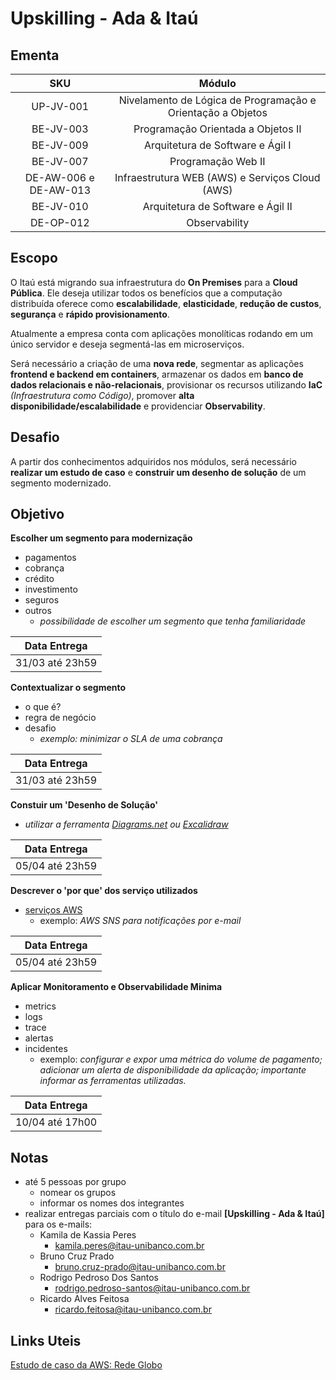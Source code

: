 # Upskilling - Ada & Itaú

## **Ementa**

SKU | Módulo |
:------: | :------: | 
UP-JV-001 | Nivelamento de Lógica de Programação e Orientação a Objetos |
BE-JV-003 | Programação Orientada a Objetos II |
BE-JV-009 | Arquitetura de Software e Ágil I |
BE-JV-007 | Programação Web II |
DE-AW-006 e DE-AW-013| Infraestrutura WEB (AWS) e Serviços Cloud (AWS) |
BE-JV-010 | Arquitetura de Software e Ágil II |x |
DE-OP-012 | Observability |

## **Escopo**

O Itaú está migrando sua infraestrutura do **On Premises** para a **Cloud Pública**. Ele deseja utilizar todos os benefícios que a computação distribuída oferece como **escalabilidade**, **elasticidade**, **redução de custos**, **segurança** e **rápido provisionamento**. 

Atualmente a empresa conta com aplicações monolíticas rodando em um único servidor e deseja segmentá-las em microserviços. 

Será necessário a criação de uma **nova rede**, segmentar as aplicações **frontend e backend em containers**, armazenar os dados em **banco de dados relacionais e não-relacionais**, provisionar os recursos utilizando **IaC** *(Infraestrutura como Código)*, promover **alta disponibilidade/escalabilidade** e providenciar **Observability**.

## **Desafio**

A partir dos conhecimentos adquiridos nos módulos, será necessário **realizar um estudo de caso** e **construir um desenho de solução** de um segmento modernizado.

## **Objetivo**

**Escolher um segmento para modernização**
  - pagamentos
  - cobrança
  - crédito
  - investimento
  - seguros
  - outros
    - *possibilidade de escolher um segmento que tenha familiaridade*

Data Entrega |
:------: |
31/03 até 23h59 |

**Contextualizar o segmento**
  - o que é?
  - regra de negócio
  - desafio
    - *exemplo: minimizar o SLA de uma cobrança*

Data Entrega |
:------: |
31/03 até 23h59 |

**Constuir um 'Desenho de Solução'**
  - *utilizar a ferramenta [Diagrams.net](https://app.diagrams.net/) ou [Excalidraw](https://excalidraw.com/)*

Data Entrega |
:------: |
05/04 até 23h59 |

**Descrever o 'por que' dos serviço utilizados**
  - [serviços AWS](https://docs.aws.amazon.com/index.html)
    - exemplo: *AWS SNS para notificações por e-mail*

Data Entrega |
:------: |
05/04 até 23h59 |

**Aplicar Monitoramento e Observabilidade Minima**
  - metrics
  - logs
  - trace
  - alertas
  - incidentes
    - exemplo: *configurar e expor uma métrica do volume de pagamento; adicionar um alerta de disponibilidade da aplicação; importante informar as ferramentas utilizadas.*

Data Entrega |
:------: |
10/04 até 17h00 |

## **Notas**

- até 5 pessoas por grupo
  - nomear os grupos
  - informar os nomes dos integrantes
- realizar entregas parciais com o título do e-mail **[Upskilling - Ada & Itaú]** para os e-mails: 
  - Kamila de Kassia Peres 
    - kamila.peres@itau-unibanco.com.br
  - Bruno Cruz Prado 
    - bruno.cruz-prado@itau-unibanco.com.br
  - Rodrigo Pedroso Dos Santos
    - rodrigo.pedroso-santos@itau-unibanco.com.br
  - Ricardo Alves Feitosa 
    - ricardo.feitosa@itau-unibanco.com.br

## Links Uteis

[Estudo de caso da AWS: Rede Globo](https://aws.amazon.com/pt/solutions/case-studies/redeglobo/)
